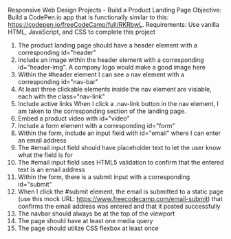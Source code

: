 Responsive Web Design Projects - Build a Product Landing Page
Objective: Build a CodePen.io app that is functionally similar to this: https://codepen.io/freeCodeCamp/full/RKRbwL.
Requirements: Use vanilla HTML, JavaScript, and CSS to complete this project

1. The product landing page should have a header element with a corresponding id="header"
1. Include an image within the header element with a corresponding id="header-img". A company logo would make a good image here
1. Within the #header element I can see a nav element with a corresponding id="nav-bar"
1. At least three clickable elements inside the nav element are visiable, each with the class="nav-link"
1. Include active links When I click a .nav-link button in the nav element, I am taken to the corresponding section of the landing page.
1. Embed a product video with id="video"
1. Include a form element with a corresponding id="form"
1. Within the form, include an input field with id="email" where I can enter an email address
1. The #email input field should have placeholder text to let the user know what the field is for
1. The #email input field uses HTML5 validation to confirm that the entered text is an email address
1. Within the form, there is a submit input with a corresponding id="submit"
1. When I click the #submit element, the email is submitted to a static page (use this mock URL: https://www.freecodecamp.com/email-submit) that confirms the email address was entered and that it posted successfully
1. The navbar should always be at the top of the viewport
1. The page should have at least one media query
1. The page should utilize CSS flexbox at least once
